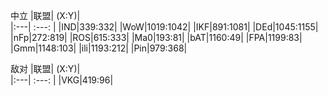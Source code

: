中立
|联盟|     (X:Y)|        
|:---|    :---: |
|IND|339:332|
|WoW|1019:1042|
|IKF|891:1081|
|DEd|1045:1155|
|nFp|272:819|
|ROS|615:333|
|Ma0|193:81|
|bAT|1160:49|
|FPA|1199:83|
|Gmm|1148:103|
|ili|1193:212|
|Pin|979:368|	


敌对
|联盟|     (X:Y)|        
|:---|    :---: |
|VKG|419:96|
